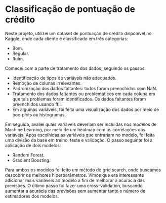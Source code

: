 # Classificação de pontuação de crédito

Neste projeto, utilizei um dataset de pontuação de crédito disponível no Kaggle, onde cada cliente é classificado em três categorias:

* Bom.
* Regular.
* Ruim.

Comecei com a parte de tratamento dos dados, seguindo os passos:

* Identificação de tipos de variáveis não adequados.
* Remoção de colunas irrelevantes.
* Padronização dos dados faltantes: todos foram preenchidos com NaN.
* Tratamento dos dados faltantes ou problemáticos em cada coluna em que tais problemas foram identificados. Os dados faltantes foram preenchidos usando ffil.
* Em algumas variáveis, foi feita uma visualização dos dados por meio de box-plots ou histogramas.

Em seguida, avaliei quais variáveis deveriam ser incluídas nos modelos de Machine Learning, por meio de um heatmap com as correlações das variáveis. Após escolhidas as variáveis que entrariam no modelo, foi feita uma divisão da base em treino, teste e validação. O passo seguinte foi a aplicação de dois modelos:

* Random Forest.
* Gradient Boosting.

Para ambos os modelos foi feito um método de grid search, onde buscamos descobrir os melhores hiperparâmetros. Vimos que era interessante adicionar mais variáveis ao modelo a fim de melhorar a acurácia das previsões. O último passo foi fazer uma cross-validation, buscando aumentar a acurácia das previsões sem aumentar tanto o número de estimadores dos modelos.
